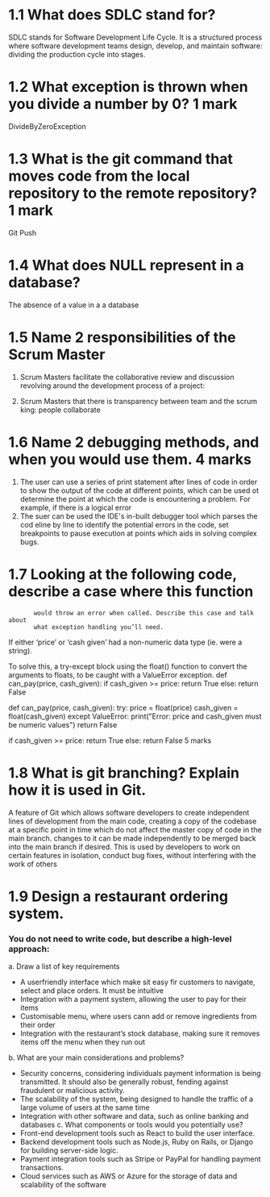 # 1.1 What does SDLC stand for? 
SDLC stands for Software Development Life Cycle. It is a structured process where software development teams design, develop, and maintain software: dividing the production cycle into stages.

# 1.2   What exception is thrown when you divide a number by 0?	1 mark
DivideByZeroException


# 1.3   What is the git command that moves code from the local repository to the remote repository? 	1 mark
Git Push

# 1.4   What does NULL represent in a database? 	   
The absence of a value in a a database

# 1.5   Name 2 responsibilities of the Scrum Master 
1. Scrum Masters facilitate the collaborative review and discussion revolving around the development process of a project: 

2. Scrum Masters that there is transparency between team and the scrum king: people collaborate 


# 1.6   Name 2 debugging methods, and when you would use them.	  4 marks
1. The user can use a series of print statement after lines of code in order to show the output of the code at different points, which can be used ot determine the point at which the code is encountering a problem. For example, if there is a logical error
2. The suer can be used the IDE's in-built debugger tool which parses the cod eline by line to identify the potential errors in the code, set breakpoints to pause execution at points which aids in solving complex bugs.

# 1.7   Looking at the following code, describe a case where this function
           would throw an error when called. Describe this case and talk about
           what exception handling you’ll need. 

If either ‘price’ or ‘cash given’ had a non-numeric data type (ie. were a string). 

To solve this, a try-except block using the float() function to convert the arguments to floats, to be caught with a ValueError exception. 
def can_pay(price, cash_given):
   if cash_given >= price:
       return True
   else:
       return False

def can_pay(price, cash_given):
   try:
       price = float(price)
       cash_given = float(cash_given)
   except ValueError:
       print("Error: price and cash_given must be numeric values")
       return False

   if cash_given >= price:
       return True
   else:
       return False
	  5 marks

# 1.8    What is git branching? Explain how it is used in Git.
A feature of Git which allows software developers to create independent lines of development from the main code, creating a copy of the codebase at a specific point in time which do not affect the master copy of code in the main branch. changes to it can be made independently to be merged back into the main branch if desired. This is used by developers to  work on certain features in isolation, conduct bug fixes, without interfering with the work of others


# 1.9  Design a restaurant ordering system. 
### You do not need to write code, but describe a high-level approach: 
a.	Draw a list of key requirements
-	A userfriendly interface which make sit easy fir customers to navigate, select and place orders. It must be intuitive
-	Integration with a payment system, allowing the user to pay for their items
-	Customisable menu, where users cann add or remove ingredients from their order
-	Integration with the restaurant’s stock database, making sure it removes items off the menu when they run out

b.	What are your main considerations and problems?
-	Security concerns, considering individuals payment information is being transmitted. It should also be generally robust, fending against fraudulent or malicious activity.
-	The scalability of the system, being designed to handle the traffic of a  large volume of users at the same time
-	Integration with other software and data, such as online banking and databases
c.	What components or tools would you potentially use? 
-	Front-end development tools such as React to build the user interface. 
-	Backend development tools such as Node.js, Ruby on Rails, or Django for building server-side logic.
-	Payment integration tools such as Stripe or PayPal for handling payment transactions.
-	Cloud services such as AWS or Azure for the storage of data and scalability of the software



